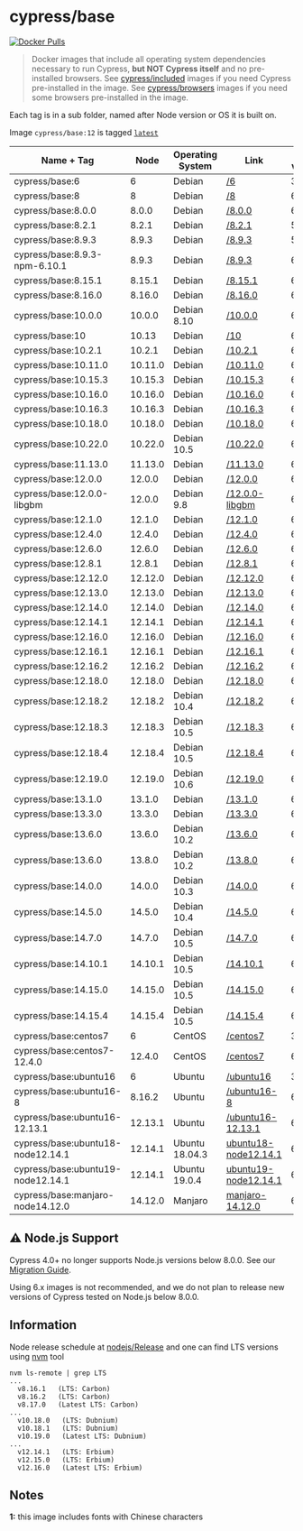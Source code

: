 # cypress/base

[![Docker Pulls](https://img.shields.io/docker/pulls/cypress/base.svg?maxAge=604800)](https://hub.docker.com/r/cypress/base/)

> Docker images that include all operating system dependencies necessary to run Cypress, **but NOT Cypress itself** and no pre-installed browsers. See [cypress/included](../included) images if you need Cypress pre-installed in the image. See [cypress/browsers](../browsers) images if you need some browsers pre-installed in the image.

Each tag is in a sub folder, named after Node version or OS it is built on.

Image `cypress/base:12` is tagged [`latest`](https://hub.docker.com/r/cypress/base/tags/)

Name + Tag | Node | Operating System | Link | NPM version | Yarn version | Notes
--- | --- | --- | --- | --- | --- | ---
cypress/base:6 | 6 | Debian | [/6](6) | 3.10.10 | 1.6.0
cypress/base:8 | 8 | Debian | [/8](8) | 6.4.1 | 1.9.4
cypress/base:8.0.0 | 8.0.0 | Debian | [/8.0.0](8.0.0) | 6.14.1 | 1.22.0
cypress/base:8.2.1 | 8.2.1 | Debian | [/8.2.1](8.2.1) | 5.3.0 | 1.12.3
cypress/base:8.9.3 | 8.9.3 | Debian | [/8.9.3](8.9.3) | 5.5.1 | 1.12.3
cypress/base:8.9.3-npm-6.10.1 | 8.9.3 | Debian | [/8.9.3](8.9.3-npm-6.10.1) | 6.10.1 | 1.17.3
cypress/base:8.15.1 | 8.15.1 | Debian | [/8.15.1](8.15.1) | 6.9.0 | 1.15.2
cypress/base:8.16.0 | 8.16.0 | Debian | [/8.16.0](8.16.0) | 6.9.0 | 1.16.0 | [1](#note1)
cypress/base:10.0.0 | 10.0.0 | Debian 8.10 | [/10.0.0](10.0.0) | 6.14.5 | 1.22.4 | [1](#note1)
cypress/base:10 | 10.13 | Debian | [/10](10) | 6.4.1 | 1.9.4
cypress/base:10.2.1 | 10.2.1 | Debian | [/10.2.1](10.2.1) | 6.9.0 | 1.16.0 | [1](#note1)
cypress/base:10.11.0 | 10.11.0 | Debian | [/10.11.0](10.11.0) | 6.9.0 | 1.16.0 | [1](#note1)
cypress/base:10.15.3 | 10.15.3 | Debian | [/10.15.3](10.15.3) | 6.9.0 | 1.15.2
cypress/base:10.16.0 | 10.16.0 | Debian | [/10.16.0](10.16.0) | 6.9.0 | 1.16.0
cypress/base:10.16.3 | 10.16.3 | Debian | [/10.16.3](10.16.3) | 6.14.1 | 1.22.0
cypress/base:10.18.0 | 10.18.0 | Debian | [/10.18.0](10.18.0) | 6.13.4 | 1.21.1
cypress/base:10.22.0 | 10.22.0 | Debian 10.5 | [/10.22.0](10.22.0) | 6.14.8 | 1.22.4
cypress/base:11.13.0 | 11.13.0 | Debian | [/11.13.0](11.13.0) | 6.9.0 | 1.15.2
cypress/base:12.0.0 | 12.0.0 | Debian | [/12.0.0](12.0.0) | 6.10.0 | 1.16.0 | [1](#note1)
cypress/base:12.0.0-libgbm | 12.0.0 | Debian 9.8 | [/12.0.0-libgbm](12.0.0-libgbm) | 6.9.0 | 1.15.2 | [1](#note1)
cypress/base:12.1.0 | 12.1.0 | Debian | [/12.1.0](12.1.0) | 6.9.0 | 1.15.2
cypress/base:12.4.0 | 12.4.0 | Debian | [/12.4.0](12.4.0) | 6.10.2 | 1.17.3 | [1](#note1)
cypress/base:12.6.0 | 12.6.0 | Debian | [/12.6.0](12.6.0) | 6.10.0 | 1.16.0 | [1](#note1)
cypress/base:12.8.1 | 12.8.1 | Debian | [/12.8.1](12.8.1) | 6.13.7 | 1.22.0 | [1](#note1)
cypress/base:12.12.0 | 12.12.0 | Debian | [/12.12.0](12.12.0) | 6.12.0 | 1.19.1 | [1](#note1)
cypress/base:12.13.0 | 12.13.0 | Debian | [/12.13.0](12.13.0) | 6.13.0 | 1.19.1 | [1](#note1)
cypress/base:12.14.0 | 12.14.0 | Debian | [/12.14.0](12.14.0) | 6.13.4 | 1.21.1 | [1](#note1)
cypress/base:12.14.1 | 12.14.1 | Debian | [/12.14.1](12.14.1) | 6.14.5 | 1.22.4 | [1](#note1)
cypress/base:12.16.0 | 12.16.0 | Debian | [/12.16.0](12.16.0) | 6.13.7 | 1.22.0 | [1](#note1)
cypress/base:12.16.1 | 12.16.1 | Debian | [/12.16.1](12.16.1) | 6.14.1 | 1.22.0 | [1](#note1)
cypress/base:12.16.2 | 12.16.2 | Debian | [/12.16.2](12.16.2) | 6.14.5 | 1.22.4 | [1](#note1)
cypress/base:12.18.0 | 12.18.0 | Debian | [/12.18.0](12.18.0) | 6.14.4 | 1.22.4 | [1](#note1)
cypress/base:12.18.2 | 12.18.2 | Debian 10.4 | [/12.18.2](12.18.2) | 6.14.7 | 1.22.4 | [1](#note1)
cypress/base:12.18.3 | 12.18.3 | Debian 10.5 | [/12.18.3](12.18.3) | 6.14.8 | 1.22.4 | [1](#note1)
cypress/base:12.18.4 | 12.18.4 | Debian 10.5 | [/12.18.4](12.18.4) | 6.14.8 | 1.22.10 | [1](#note1)
cypress/base:12.19.0 | 12.19.0 | Debian 10.6 | [/12.19.0](12.19.0) | 6.14.8 | 1.22.10 | [1](#note1)
cypress/base:13.1.0 | 13.1.0 | Debian | [/13.1.0](13.1.0) | 6.13.1 | 1.19.1 | [1](#note1)
cypress/base:13.3.0 | 13.3.0 | Debian | [/13.3.0](13.3.0) | 6.13.4 | 1.21.1 | [1](#note1)
cypress/base:13.6.0 | 13.6.0 | Debian 10.2 | [/13.6.0](13.6.0) | 6.13.6 | 1.21.1 | [1](#note1)
cypress/base:13.6.0 | 13.8.0 | Debian 10.2 | [/13.8.0](13.8.0) | 6.13.6 | 1.21.1 | [1](#note1)
cypress/base:14.0.0 | 14.0.0 | Debian 10.3 | [/14.0.0](14.0.0) | 6.14.4 | 1.22.4 | [1](#note1)
cypress/base:14.5.0 | 14.5.0 | Debian 10.4 | [/14.5.0](14.5.0) | 6.14.7 | 1.22.4 | [1](#note1)
cypress/base:14.7.0 | 14.7.0 | Debian 10.5 | [/14.7.0](14.7.0) | 6.14.7 | 1.22.4 | [1](#note1)
cypress/base:14.10.1 | 14.10.1 | Debian 10.5 | [/14.10.1](14.10.1) | 6.14.8 | 1.22.5 | [1](#note1)
cypress/base:14.15.0 | 14.15.0 | Debian 10.5 | [/14.15.0](14.15.0) | 6.14.8 | 1.22.10 | [1](#note1)
cypress/base:14.15.4 | 14.15.4 | Debian 10.5 | [/14.15.4](14.15.4) | 6.14.10 | 1.22.10 | [1](#note1)
cypress/base:centos7 | 6 | CentOS | [/centos7](centos7) | 3.10.10 | 🚫
cypress/base:centos7-12.4.0 | 12.4.0 | CentOS | [/centos7](centos7) | 6.9.0 | 1.16.0
cypress/base:ubuntu16 | 6 | Ubuntu | [/ubuntu16](ubuntu16) | 3.10.10 | 🚫
cypress/base:ubuntu16-8 | 8.16.2 | Ubuntu | [/ubuntu16-8](ubuntu16-8) | 6.4.1 | 🚫
cypress/base:ubuntu16-12.13.1 | 12.13.1 | Ubuntu | [/ubuntu16-12.13.1](ubuntu16-12.13.1) | 6.12.1 | 🚫
cypress/base:ubuntu18-node12.14.1 | 12.14.1 | Ubuntu 18.04.3 | [ubuntu18-node12.14.1](ubuntu18-node12.14.1) | 6.13.6 | 1.21.1
cypress/base:ubuntu19-node12.14.1 | 12.14.1 | Ubuntu 19.0.4 | [ubuntu19-node12.14.1](ubuntu19-node12.14.1) | 6.13.6 | 1.21.1
cypress/base:manjaro-node14.12.0 | 14.12.0 | Manjaro | [manjaro-14.12.0](manjaro-14.12.0) | 6.14.8 | 1.22.10

## ⚠️ Node.js Support

Cypress 4.0+ no longer supports Node.js versions below 8.0.0. See our [Migration Guide](https://on.cypress.io/migration-guide#Node-js-8-support).

Using 6.x images is not recommended, and we do not plan to release new versions of Cypress tested on Node.js below 8.0.0.

## Information

Node release schedule at [nodejs/Release](https://github.com/nodejs/Release) and one can find LTS versions using [nvm](https://github.com/creationix/nvm) tool

```text
nvm ls-remote | grep LTS
...
  v8.16.1   (LTS: Carbon)
  v8.16.2   (LTS: Carbon)
  v8.17.0   (Latest LTS: Carbon)
...
  v10.18.0   (LTS: Dubnium)
  v10.18.1   (LTS: Dubnium)
  v10.19.0   (Latest LTS: Dubnium)
...
  v12.14.1   (LTS: Erbium)
  v12.15.0   (LTS: Erbium)
  v12.16.0   (Latest LTS: Erbium)
```

## Notes

<div id="note1">

**1:** this image includes fonts with Chinese characters
